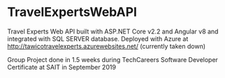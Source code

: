 # TravelExpertsWebAPI

Travel Experts Web API built with ASP.NET Core v2.2 and Angular v8 and integrated with SQL SERVER database. 
Deployed with Azure at http://tawicotravelexperts.azurewebsites.net/ (currently taken down)

Group Project done in 1.5 weeks during TechCareers Software Developer Certificate at SAIT in September 2019
